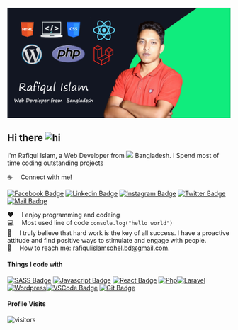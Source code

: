 ![Github Banner](https://github.com/Rafiqul-islam-dev/Rafiqul-islam-dev/blob/main/github-banner.png)

## Hi there <img src="https://user-images.githubusercontent.com/1303154/88677602-1635ba80-d120-11ea-84d8-d263ba5fc3c0.gif" width="28px" alt="hi">

I'm Rafiqul Islam, a Web Developer from <img src="https://image.flaticon.com/icons/svg/323/323299.svg" width="13"/> Bangladesh. I Spend most of time coding outstanding projects

:coffee: &emsp;Connect with me!

[![Facebook Badge](https://img.shields.io/badge/Facebook-1877F2?style=for-the-badge&logo=facebook&logoColor=white)](https://www.facebook.com/profile.php?id=100003519267597) [![Linkedin Badge](https://img.shields.io/badge/LinkedIn-0077B5?style=for-the-badge&logo=linkedin&logoColor=white)](https://www.linkedin.com/in/rafiqul-islam-20437/) [![Instagram Badge](https://img.shields.io/badge/Instagram-E4405F?style=for-the-badge&logo=instagram&logoColor=white)](https://www.instagram.com/r.sohelrana.bd/) [![Twitter Badge](https://img.shields.io/badge/Twitter-1DA1F2?style=for-the-badge&logo=twitter&logoColor=white)](https://twitter.com/SohelRa03883524) [![Mail Badge](https://img.shields.io/badge/Gmail-D14836?style=for-the-badge&logo=gmail&logoColor=white)](mailto:rafiqulislamsohel.bd@gmail.com)


:hearts: &emsp;I enjoy programming and codeing <br/>
:computer: &emsp;Most used line of code `console.log("hello world")` <br/>
🤔 &emsp;I truly believe that hard work is the key of all success. I have
a proactive attitude and find positive ways to stimulate and engage with people.<br/>
:e-mail: &emsp;How to reach me: rafiqulislamsohel.bd@gmail.com.<br/>

#### Things I code with

[![SASS Badge](https://img.shields.io/badge/Sass-CC6699?style=for-the-badge&logo=sass&logoColor=white)](#) [![Javascript Badge](https://img.shields.io/badge/-Javascript-F0DB4F?style=for-the-badge&labelColor=black&logo=javascript&logoColor=F0DB4F)](#) [![React Badge](https://img.shields.io/badge/-React-61DBFB?style=for-the-badge&labelColor=black&logo=react&logoColor=61DBFB)](#) [![Php](https://img.shields.io/badge/Php-595BD4?style=for-the-badge&logo=php&logoColor=white)](#)[![Laravel](https://img.shields.io/badge/Laravel-F05032?style=for-the-badge&logo=laravel&logoColor=white)](#)[![Wordpress](https://img.shields.io/badge/Wordpress-3CABDB?style=for-the-badge&logo=wordpress&logoColor=white)](#)[![VSCode Badge](https://img.shields.io/badge/Visual_Studio-5C2D91?style=for-the-badge&logo=visual%20studio&logoColor=white)](#) [![Git Badge](https://img.shields.io/badge/Git-F05032?style=for-the-badge&logo=git&logoColor=white)](#)


#### Profile Visits 

![visitors](https://visitor-badge.glitch.me/badge?page_id=Rafiqul-islam-dev.Rafiqul-islam-dev)
